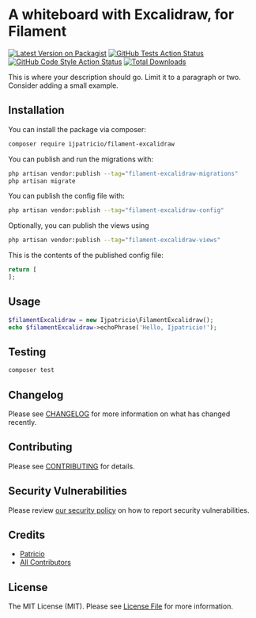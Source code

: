 # A whiteboard with Excalidraw, for Filament

[![Latest Version on Packagist](https://img.shields.io/packagist/v/ijpatricio/filament-excalidraw.svg?style=flat-square)](https://packagist.org/packages/ijpatricio/filament-excalidraw)
[![GitHub Tests Action Status](https://img.shields.io/github/actions/workflow/status/ijpatricio/filament-excalidraw/run-tests.yml?branch=main&label=tests&style=flat-square)](https://github.com/ijpatricio/filament-excalidraw/actions?query=workflow%3Arun-tests+branch%3Amain)
[![GitHub Code Style Action Status](https://img.shields.io/github/actions/workflow/status/ijpatricio/filament-excalidraw/fix-php-code-styling.yml?branch=main&label=code%20style&style=flat-square)](https://github.com/ijpatricio/filament-excalidraw/actions?query=workflow%3A"Fix+PHP+code+styling"+branch%3Amain)
[![Total Downloads](https://img.shields.io/packagist/dt/ijpatricio/filament-excalidraw.svg?style=flat-square)](https://packagist.org/packages/ijpatricio/filament-excalidraw)



This is where your description should go. Limit it to a paragraph or two. Consider adding a small example.

## Installation

You can install the package via composer:

```bash
composer require ijpatricio/filament-excalidraw
```

You can publish and run the migrations with:

```bash
php artisan vendor:publish --tag="filament-excalidraw-migrations"
php artisan migrate
```

You can publish the config file with:

```bash
php artisan vendor:publish --tag="filament-excalidraw-config"
```

Optionally, you can publish the views using

```bash
php artisan vendor:publish --tag="filament-excalidraw-views"
```

This is the contents of the published config file:

```php
return [
];
```

## Usage

```php
$filamentExcalidraw = new Ijpatricio\FilamentExcalidraw();
echo $filamentExcalidraw->echoPhrase('Hello, Ijpatricio!');
```

## Testing

```bash
composer test
```

## Changelog

Please see [CHANGELOG](CHANGELOG.md) for more information on what has changed recently.

## Contributing

Please see [CONTRIBUTING](.github/CONTRIBUTING.md) for details.

## Security Vulnerabilities

Please review [our security policy](../../security/policy) on how to report security vulnerabilities.

## Credits

- [Patricio](https://github.com/ijpatricio)
- [All Contributors](../../contributors)

## License

The MIT License (MIT). Please see [License File](LICENSE.md) for more information.
